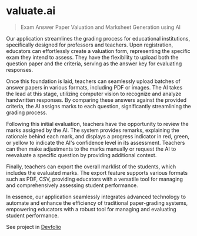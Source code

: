 # valuate.ai

> Exam Answer Paper Valuation and Marksheet Generation using AI

Our application streamlines the grading process for educational institutions, specifically designed for professors and teachers. Upon registration, educators can effortlessly create a valuation form, representing the specific exam they intend to assess. They have the flexibility to upload both the question paper and the criteria, serving as the answer key for evaluating responses.

Once this foundation is laid, teachers can seamlessly upload batches of answer papers in various formats, including PDF or images. The AI takes the lead at this stage, utilizing computer vision to recognize and analyze handwritten responses. By comparing these answers against the provided criteria, the AI assigns marks to each question, significantly streamlining the grading process.

Following this initial evaluation, teachers have the opportunity to review the marks assigned by the AI. The system provides remarks, explaining the rationale behind each mark, and displays a progress indicator in red, green, or yellow to indicate the AI's confidence level in its assessment. Teachers can then make adjustments to the marks manually or request the AI to reevaluate a specific question by providing additional context.

Finally, teachers can export the overall marklist of the students, which includes the evaluated marks. The export feature supports various formats such as PDF, CSV, providing educators with a versatile tool for managing and comprehensively assessing student performance.

In essence, our application seamlessly integrates advanced technology to automate and enhance the efficiency of traditional paper-grading systems, empowering educators with a robust tool for managing and evaluating student performance.

See project in [Devfolio](https://devfolio.co/projects/valuateai-b724)
